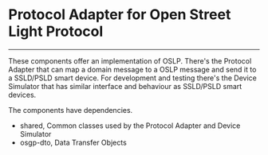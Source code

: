 # Protocol Adapter for Open Street Light Protocol
---

These components offer an implementation of OSLP. There's the Protocol Adapter that can map a domain message to a OSLP message and send it to a SSLD/PSLD smart device. For development and testing there's the Device Simulator that has similar interface and behaviour as SSLD/PSLD smart devices.

The components have dependencies.

- shared, Common classes used by the Protocol Adapter and Device Simulator
- osgp-dto, Data Transfer Objects